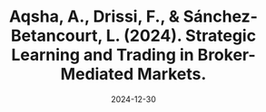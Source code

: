 ---
title: "Aqsha, A., Drissi, F., & Sánchez-Betancourt, L. (2024). Strategic Learning and Trading in Broker-Mediated Markets."
collection: workingpapers
permalink: /workingpapers/broker
excerpt: #'This paper is about the number 3. The number 4 is left for future work.'
date: 2024-12-30
venue: '2024. SSRN.'
paperurl: 'https://arxiv.org/abs/2412.20847'
citation: 'Aqsha, A., Drissi, F., & Sánchez-Betancourt, L. (2024). Strategic Learning and Trading in Broker-Mediated Markets. arXiv preprint arXiv:2412.20847.'
---